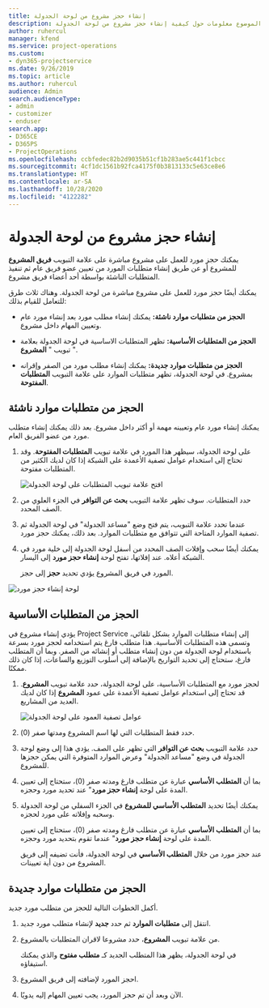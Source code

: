 ```yaml
---
title: إنشاء حجز مشروع من لوحة الجدولة
description: يقدم هذا الموضوع معلومات حول كيفية إنشاء حجز مشروع من لوحة الجدولة.
author: ruhercul
manager: kfend
ms.service: project-operations
ms.custom:
- dyn365-projectservice
ms.date: 9/26/2019
ms.topic: article
ms.author: ruhercul
audience: Admin
search.audienceType:
- admin
- customizer
- enduser
search.app:
- D365CE
- D365PS
- ProjectOperations
ms.openlocfilehash: ccbfedec82b2d9035b51cf1b283ae5c441f1cbcc
ms.sourcegitcommit: 4cf1dc1561b92fca4175f0b3813133c5e63ce8e6
ms.translationtype: HT
ms.contentlocale: ar-SA
ms.lasthandoff: 10/28/2020
ms.locfileid: "4122282"
---
```

# <a name="create-a-project-booking-from-the-schedule-board"></a>إنشاء حجز مشروع من لوحة الجدولة

يمكنك حجز مورد للعمل على مشروع مباشرة على علامة التبويب **فريق المشروع** للمشروع أو عن طريق إنشاء متطلبات المورد من تعيين عضو فريق عام ثم تنفيذ المتطلبات الناشئة بواسطة أحد أعضاء فريق مشروع.

يمكنك أيضًا حجز مورد للعمل على مشروع مباشرة من لوحة الجدولة. وهناك ثلاث طرق للتعامل للقيام بذلك:

- **‏‫الحجز من متطلبات موارد ناشئة‬:** يمكنك إنشاء مطلب مورد بعد إنشاء مورد عام وتعيين المهام داخل مشروع.

- **الحجز من المتطلبات الأساسية‬:** تظهر المتطلبات الاساسية في لوحة الجدولة بعلامة تبويب " **المشروع** ". 

- **‏‫الحجز من متطلبات موارد جديدة‬:** يمكنك إنشاء مطلب مورد من الصفر وإقرانه بمشروع. في لوحة الجدولة، تظهر متطلبات الموارد على علامة التبويب **المتطلبات المفتوحة‬**.

## <a name="book-from-a-generated-resource-requirement"></a>الحجز من متطلبات موارد ناشئة

يمكنك إنشاء مورد عام وتعيينه مهمة أو أكثر داخل مشروع. بعد ذلك يمكنك إنشاء متطلب مورد من عضو الفريق العام. 

1.  على لوحة الجدولة، سيظهر هذا المورد في علامة تبويب **المتطلبات المفتوحة**. وقد تحتاج إلى استخدام عوامل تصفية الأعمدة على الشبكة إذا كان لديك الكثير من المتطلبات مفتوحة. 

    ![افتح علامة تبويب المتطلبات على لوحة الجدولة](media/FAQ-Project-Booking-Schedule-Board-1.png "لقطة شاشة لجدول الحجوزات والتعيينات")

2. حدد المتطلبات. سوف تظهر علامة التبويب **بحث عن التوافر‬** في الجزء العلوي من الصف المحدد.
 
3. عندما تحدد علامة التبويب، يتم فتح وضع "مساعد الجدولة" في لوحة الجدولة ثم تصفية الموارد المتاحة التي تتوافق مع متطلبات الموارد. بعد ذلك، يمكنك حجز مورد.

4. يمكنك أيضًا سحب وإفلات الصف المحدد من أسفل لوحة الجدولة إلى خلية مورد في الشبكة أعلاه. عند إفلاتها، تفتح لوحة **إنشاء حجز مورد** إلى اليسار.

    يؤدي تحديد **حجز** إلى حجز‏‎ المورد في فريق المشروع.

![لوحة إنشاء حجز مورد](media/FAQ-Project-Booking-Schedule-Board-6.png "")
 

## <a name="book-from-the-primary-requirement"></a>الحجز من المتطلبات الأساسية

يؤدي إنشاء مشروع في Project Service إلى إنشاء متطلبات الموارد بشكل تلقائي، وتسمى هذه المتطلبات الأساسية. هذا متطلب فارغ يتم استخدامه لحجز مورد بسرعة باستخدام لوحة الجدولة من دون إنشاء متطلب أو إنشائه من الصفر. وبما أن المتطلب فارغ، ستحتاج إلى تحديد التواريخ بالإضافة إلى أسلوب التوزيع والساعات، إذا كان ذلك ممكنًا. 

1. لحجز مورد مع المتطلبات الأساسية، على لوحة الجدولة، حدد علامة تبويب **المشروع**. قد تحتاج إلى استخدام عوامل تصفية الأعمدة على عمود **المشروع** إذا كان لديك العديد من المشاريع.

   ![عوامل تصفية العمود على لوحة الجدولة](media/FAQ-Project-Booking-Schedule-Board-2.png "لقطة شاشة لجدول الحجوزات والتعيينات")

2. حدد فقط المتطلبات التي لها اسم المشروع ومدتها صفر (0).

3. حدد علامة التبويب **بحث عن التوافر‬** التي تظهر على الصف. يؤدي هذا إلى وضع لوحة الجدولة في وضع "مساعد الجدولة" وعرض الموارد المتوفرة التي يمكن حجزها للمشروع.

4. بما أن **المتطلب الأساسي** عبارة عن متطلب فارغ ومدته صفر (0)، ستحتاج إلى تعيين المدة على لوحة **إنشاء حجز مورد**" عند تحديد مورد وحجزه.

5. يمكنك أيضًا تحديد **المتطلب الأساسي للمشروع** في الجزء السفلي من لوحة الجدولة وسحبه وإفلاته على مورد لحجزه.
 
    بما أن **المتطلب الأساسي** عبارة عن متطلب فارغ ومدته صفر (0)، ستحتاج إلى تعيين المدة على لوحة **إنشاء حجز مورد**" عندما تقوم بتحديد مورد وحجزه.
 
    عند حجز مورد من خلال **المتطلب الأساسي** في لوحة الجدولة، فأنت تضيفه إلى فريق المشروع من دون أية تعيينات.
 
## <a name="book-from-a-new-resource-requirement"></a>الحجز من متطلبات موارد جديدة
أكمل الخطوات التالية للحجز من متطلب مورد جديد. 

1. انتقل إلى **متطلبات الموارد** ثم حدد **جديد** لإنشاء متطلب مورد جديد.

2. من علامة تبويب **المشروع**، حدد مشروعا لاقران المتطلبات بالمشروع.
 
    في لوحة الجدولة، يظهر هذا المتطلب الجديد كـ **متطلب مفتوح** والذي يمكنك استيفاؤه.

3. احجز المورد لإضافته إلى فريق المشروع.

4. الآن وبعد أن تم حجز المورد، يجب تعيين المهام إليه يدويًا.


